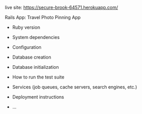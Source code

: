   live site: https://secure-brook-64571.herokuapp.com/

Rails App: Travel Photo Pinning App

* Ruby version

* System dependencies

* Configuration

* Database creation

* Database initialization

* How to run the test suite

* Services (job queues, cache servers, search engines, etc.)

* Deployment instructions

* ...
